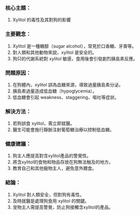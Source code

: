 ### 核心主題：
1. Xylitol 的毒性及其對狗的影響

### 主要觀念：
1. Xylitol 是一種糖醇（sugar alcohol），常見於口香糖、牙膏等。
2. 對人類和其他動物來說，xylitol 是安全的。
3. 狗只的代謝系統對 xylitol 敏感，食用後會引發劇烈胰島素反應。

### 問題原因：
1. 在狗體內，xylitol 誤為血糖來源，導致過量胰島素分泌。
2. 胰島素過量造成低血糖（hypoglycemia）。
3. 低血糖會引起 weakness、staggering、嘔吐等症狀。

### 解決方法：
1. 若狗誤食 xylitol，需立即就醫。
2. 醫生可能會施行靜脈注射葡萄糖治療以控制低血糖。

### 健康建議：
1. 狗主人應提高對含xylitol產品的警覺性。
2. 將含xylitol的食物和物品存放在狗無法触及的地方。
3. 教育自己和其他寵物主人，避免意外餵食。

### 結論：
1. Xylitol 對人類安全，但對狗有毒性。
2. 及時就醫是處理狗食用 xylitol 的關鍵。
3. 宠物主人需提高警覺，防止狗接觸含xylitol的產品。